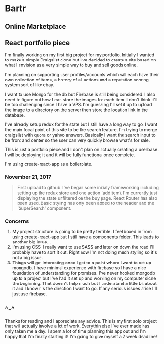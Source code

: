 # Bartr

## Online Marketplace
## React portfolio piece

I'm finally working on my first big project for my portfolio. Initially I wanted to make a simple Craigslist clone but I've decided to create a site based on what I envision as a very simple way to buy and sell goods online.

I'm planning on supporting user profiles/accounts which will each have their own collection of items, a history of all actions and a reputation scoring system sort of like ebay. 

I want to use Mongo for the db but Firebase is still being considered. I also need to figure out how I can store the images for each item. I don't think it'll be too challenging since I have a VPS. I'm guessing I'll set it up to upload the image to a directory on the server then store the location link in the database.

I've already setup redux for the state but I still have a long way to go. I want the main focal point of this site to be the search feature. I'm trying to merge craigslist with quora or yahoo answers. Basically I want the search input to be front and center so the user can very quickly browse what's for sale. 

This is just a portfolio piece and I don't plan on actually creating a userbase. I will be deploying it and it will be fully functional once complete. 

I'm using create-react-app as a boilerplate.

### November 21, 2017

> First upload to github. I've began some initialy frameworking including setting up the redux store and one  action (addItem). I'm currently just displaying the state unfiltered on the buy page. React Router has also been used. Basic styling has only been added to the header and the 'SuperSearch' component.

### Concerns
1. My project structure is going to be pretty terrible. I feel boxed in from using create-react-app but I still have a components folder. This leads to another big issue...
2. I'm using CSS. I really want to use SASS and later on down the road I'll probably have to sort it out. Right now I'm not doing much styling so it's not a big issue.
3. Things will get interesting once I get to a point where I want to set up mongodb. I have minimal experience with firebase so I have a nice foundation of understanding for promises. I've never hooked mongodb up to a project but I've had it set up and working on my computer sicne the beginning. That doesn't help much but I understand a little bit about it and I know it's the direction I want to go. If any serious issues arise I'll just use firebase.

## ^-^

Thanks for reading and I appreciate any advice. This is my first solo project that will actually involve a lot of work. Everythin else I've ever made has only taken me a day. I spent a lot of time planning this app out and I'm happy that I'm finally starting it! I'm going to give myself a 2 week deadline!